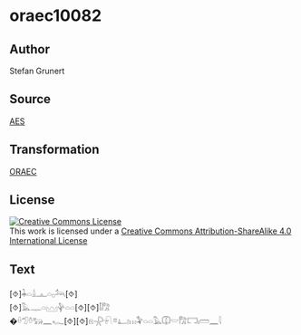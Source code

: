 # oraec10082

## Author

Stefan Grunert

## Source

[AES](https://github.com/simondschweitzer/aes)

## Transformation

[ORAEC](https://oraec.github.io/)

## License

<a rel="license" href="http://creativecommons.org/licenses/by-sa/4.0/"><img alt="Creative Commons License" style="border-width:0" src="https://i.creativecommons.org/l/by-sa/4.0/88x31.png" /></a><br />This work is licensed under a <a rel="license" href="http://creativecommons.org/licenses/by-sa/4.0/">Creative Commons Attribution-ShareAlike 4.0 International License</a>

## Text

[⯑]𓇓𓏏𓏙𓊵𓏏𓊪𓃢[⯑]<br>
[⯑]𓅓𓊃𓏏𓈉𓊿𓏏𓏏[⯑][⯑]𓄤𓀗<br>
�𓏐𓅿𓏊𓃒𓈖𓆑[⯑][⯑]𓁶𓇻𓍯𓎼𓂞𓏥𓅝𓏏𓏏𓅓𓎳𓎟𓀗𓉐𓏤𓏠𓈖𓇋<br>

